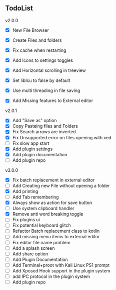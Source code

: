 ## TodoList

v2.0.0
- [x] New File Browser
- [x] Create Files and folders
- [x] Fix cache when restarting
- [x] Add Icons to settings toggles
- [x] Add Horizontal scrolling in treeview
- [x] Set libIcu to false by default
- [x] Use multi threading in file saving
- [x] Add Missing features to External editor


v2.0.1
- [x] Add "Save as" option
- [x] Copy Pasteing files and Folders
- [x] Fix Search arrows are inverted
- [x] Fix Unsupported error on files opening with xed
- [ ] Fix slow app start
- [x] Add plugin settings
- [x] Add plugin documentation
- [ ] Add plugin repo

v3.0.0
- [x] Fix batch replacement in external editor
- [ ] Add Creating new File without opening a folder
- [x] Add printing
- [ ] Add Tab remembering
- [x] Always show as action for save button
- [ ] Use system clipboard handler
- [x] Remove anti word breaking toggle
- [ ] Fix plugins ui
- [ ] Fix potential keyboard glitch
- [ ] Refactor Batch replacement class to kotlin
- [ ] Add missing menu items to external editor
- [ ] Fix editor file name problem
- [ ] Add a splash screen
- [ ] Add share option
- [ ] Add Plugin Documentation
- [ ] Add Terminal+proot with Kali Linux PS1 prompt
- [ ] Add Xposed Hook support in the plugin system
- [ ] add IPC protocol in the plugin system
- [ ] Add plugin repo
